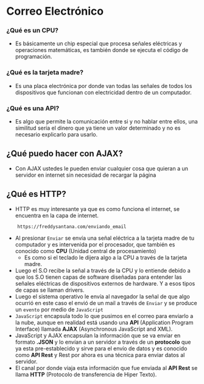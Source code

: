 # Correo Electrónico

### ¿Qué es un CPU?

- Es básicamente un chip especial que procesa señales eléctricas y operaciones matemáticas, es también donde se ejecuta el código de programación.

### ¿Qué es la tarjeta madre?

- Es una placa electrónica por donde van todas las señales de todos los dispositivos que funcionan con electricidad dentro de un computador.

### ¿Qué es una API?

- Es algo que permite la comunicación entre si y no hablar entre ellos, una similitud sería el dinero que ya tiene un valor determinado y no es necesario explicarlo para usarlo.

## ¿Qué puedo hacer con AJAX?

- Con AJAX ustedes le pueden enviar cualquier cosa que quieran a un servidor en internet sin necesidad de recargar la página

## ¿Qué es HTTP?

- HTTP es muy interesante ya que es como funciona el internet, se encuentra en la capa de internet.
```
    https://freddysantana.com/enviando_email
```


 - Al presionar `Enviar` se envía una señal eléctrica a la tarjeta madre de tu computador y es intervenida por el procesador, que también es conocido como **CPU** (Unidad central de procesamiento)
    + Es como si el teclado le dijera algo a la CPU a través de la tarjeta madre.
- Luego el S.O recibe la señal a través de la CPU y lo entiende debido a que los S.O tienen capas de software diseñadas para entender las señales eléctricas de dispositivos externos de hardware. Y a esos tipos de capas se llaman drivers.
- Luego el sistema operativo le envía al navegador la señal de que algo ocurrió en este caso el envió de un mail a través de `Enviar` y se produce un `evento` por medio de `JavaScript` 
- `JavaScript` encapsula todo lo que pusimos en el correo para enviarlo a la nube, aunque en realidad está usando una **API** (Application Program Interface) llamada **AJAX** (Asynchronous JavaScript and XML).
- JavaScript y AJAX encapsulan la información que se va enviar en formato **.JSON** y lo envían a un servidor a través de un **protocolo** que ya esta pre-establecido y sirve para el envío de datos y es conocido como **API Rest** y Rest por ahora es una técnica para enviar datos al servidor.
- El canal por donde viaja esta información que fue enviada al **API Rest** se llama **HTTP** (Protocolo de transferencia de Hiper Texto).